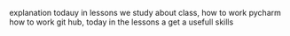 explanation  todauy in lessons we study about class, how to work pycharm how to work git hub, today in the lessons a get a usefull skills 
